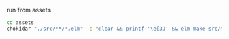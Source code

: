 
run from assets
```bash
cd assets
chokidar "./src/**/*.elm" -c "clear && printf '\e[3J' && elm make src/Main.elm --output=/dev/null" --initial
```


